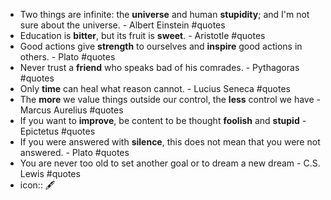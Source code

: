- Two things are infinite: the **universe** and human **stupidity**; and I'm not sure about the universe. - Albert Einstein #quotes
- Education is **bitter**, but its fruit is **sweet**. - Aristotle #quotes
- Good actions give **strength** to ourselves and **inspire** good actions in others. - Plato #quotes
- Never trust a **friend** who speaks bad of his comrades. - Pythagoras #quotes
- Only **time** can heal what reason cannot. - Lucius Seneca #quotes
- The **more** we value things outside our control, the **less** control we have - Marcus Aurelius #quotes
- If you want to **improve**, be content to be thought **foolish** and **stupid** - Epictetus #quotes
- If you were answered with **silence**, this does not mean that you were not answered. - Plato #quotes
- You are never too old to set another goal or to dream a new dream - C.S. Lewis #quotes
- icon:: 🖋️